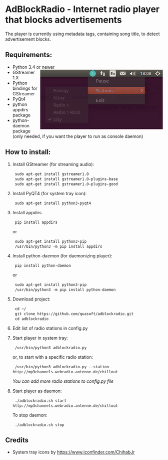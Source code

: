 # AdBlockRadio - Internet radio player that blocks advertisements

The player is currently using metadata tags, containing song title, to detect advertisement blocks.

## Requirements:

* Python 3.4 or newer <img align="right" src="docs/screenshot.png">
* GStreamer 1.X
* Python bindings for GStreamer
* PyQt4
* python appdirs package
* python-daemon package (only needed, if you want the player to run as console daemon)

## How to install:

1. Install GStreamer (for streaming audio):

        sudo apt-get install gstreamer1.0
        sudo apt-get install gstreamer1.0-plugins-base
        sudo apt-get install gstreamer1.0-plugins-good

2. Install PyQT4 (for system tray icon):

        sudo apt-get install python3-pyqt4

3. Install appdirs

        pip install appdirs

   or

        sudo apt-get install python3-pip
        /usr/bin/python3 -m pip install appdirs

4. Install python-daemon (for daemonizing player):

        pip install python-daemon

   or

        sudo apt-get install python3-pip
        /usr/bin/python3 -m pip install python-daemon

5. Download project:

        cd ~/
        git clone https://github.com/quasoft/adblockradio.git
        cd adblockradio

6. Edit list of radio stations in config.py

7. Start player in system tray:

        /usr/bin/python3 adblockradio.py

   or, to start with a specific radio station:

        /usr/bin/python3 adblockradio.py --station http://mp3channels.webradio.antenne.de/chillout

   *You can add more radio stations to config.py file*

8. Start player as daemon:

        ./adblockradio.sh start http://mp3channels.webradio.antenne.de/chillout

   To stop daemon:

        ./adblockradio.sh stop

## Credits

* System tray icons by https://www.iconfinder.com/ChihabJr
